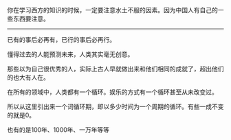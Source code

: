 你在学习西方的知识的时候，一定要注意水土不服的因素。因为中国人有自己的一些东西要注意。
___
已有的事后必再有，已行的事后必再行。

懂得过去的人能预测未来，人类其实毫无创意。

那些以为自己很优秀的人，实际上古人早就做出来和他们相同的成就了，超出他们的也大有人在。

  

在所有的领域中，人类都有一个循环。娱乐的方式有一个循环甚至从未改变过。

所以从这里引出来一个词循环期，即以多少时间为一个周期的循环。有些一成不变的就是0。

也有的是100年、1000年、一万年等等